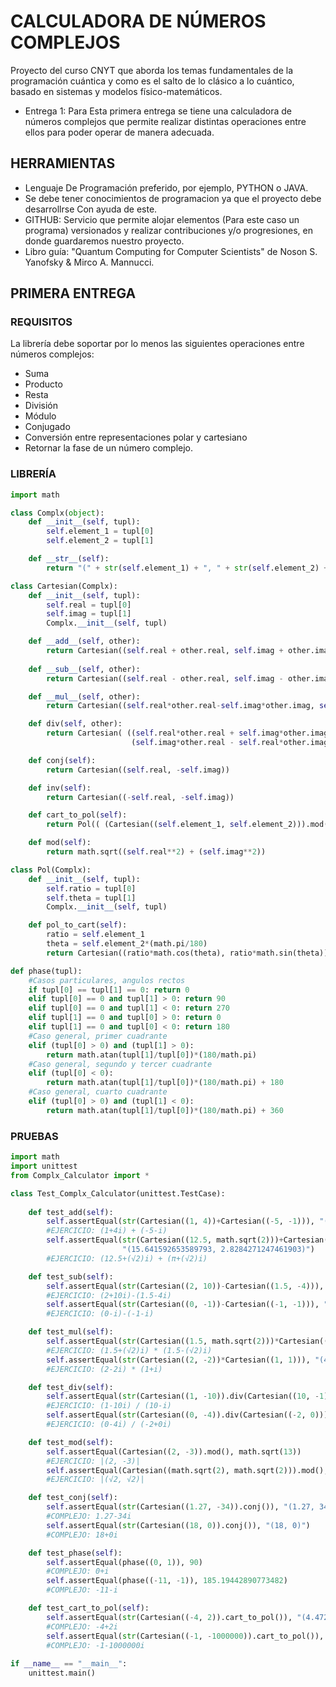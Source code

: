 # CALCULADORA DE NÚMEROS COMPLEJOS
Proyecto del curso CNYT que aborda los temas fundamentales de la programación cuántica y como es el salto de lo clásico a lo cuántico, basado en sistemas y modelos físico-matemáticos.
- Entrega 1:
Para Esta primera entrega se tiene una calculadora de números complejos que permite realizar distintas operaciones entre ellos para poder operar de manera adecuada.

## HERRAMIENTAS
- Lenguaje De Programación preferido, por ejemplo, PYTHON o JAVA.
- Se debe tener conocimientos de programacion ya que el proyecto debe desarrollrse Con ayuda de este.
- GITHUB: Servicio que permite alojar elementos (Para este caso un programa) versionados y realizar contribuciones y/o progresiones, en donde guardaremos nuestro proyecto.
- Libro guía: "Quantum Computing for Computer Scientists" de Noson S. Yanofsky & Mirco A. Mannucci.

## PRIMERA ENTREGA
### REQUISITOS
La librería debe soportar por lo menos las siguientes operaciones entre números complejos:
- Suma
- Producto
- Resta
- División
- Módulo
- Conjugado
- Conversión entre representaciones polar y cartesiano
- Retornar la fase de un número complejo.

### LIBRERÍA
```python
import math

class Complx(object):
    def __init__(self, tupl):
        self.element_1 = tupl[0]
        self.element_2 = tupl[1]

    def __str__(self):
        return "(" + str(self.element_1) + ", " + str(self.element_2) + ")"

class Cartesian(Complx):
    def __init__(self, tupl):
        self.real = tupl[0]
        self.imag = tupl[1]
        Complx.__init__(self, tupl)

    def __add__(self, other):
        return Cartesian((self.real + other.real, self.imag + other.imag))
    
    def __sub__(self, other):
        return Cartesian((self.real - other.real, self.imag - other.imag))

    def __mul__(self, other):
        return Cartesian((self.real*other.real-self.imag*other.imag, self.real*other.imag+self.imag*other.real))

    def div(self, other):
        return Cartesian( ((self.real*other.real + self.imag*other.imag)/((other.real**2)+(other.imag**2)),
                           (self.imag*other.real - self.real*other.imag)/((other.real**2)+(other.imag**2))) )

    def conj(self):
        return Cartesian((self.real, -self.imag))

    def inv(self):
        return Cartesian((-self.real, -self.imag))

    def cart_to_pol(self):
        return Pol(( (Cartesian((self.element_1, self.element_2))).mod(), phase((self.element_1, self.element_2)) ))

    def mod(self):
        return math.sqrt((self.real**2) + (self.imag**2))

class Pol(Complx):    
    def __init__(self, tupl):
        self.ratio = tupl[0]
        self.theta = tupl[1]
        Complx.__init__(self, tupl)

    def pol_to_cart(self):
        ratio = self.element_1
        theta = self.element_2*(math.pi/180)
        return Cartesian((ratio*math.cos(theta), ratio*math.sin(theta)))

def phase(tupl):
    #Casos particulares, angulos rectos
    if tupl[0] == tupl[1] == 0: return 0
    elif tupl[0] == 0 and tupl[1] > 0: return 90
    elif tupl[0] == 0 and tupl[1] < 0: return 270
    elif tupl[1] == 0 and tupl[0] > 0: return 0
    elif tupl[1] == 0 and tupl[0] < 0: return 180
    #Caso general, primer cuadrante
    elif (tupl[0] > 0) and (tupl[1] > 0):
        return math.atan(tupl[1]/tupl[0])*(180/math.pi)
    #Caso general, segundo y tercer cuadrante
    elif (tupl[0] < 0):
        return math.atan(tupl[1]/tupl[0])*(180/math.pi) + 180
    #Caso general, cuarto cuadrante
    elif (tupl[0] > 0) and (tupl[1] < 0):
        return math.atan(tupl[1]/tupl[0])*(180/math.pi) + 360
```

### PRUEBAS
```python
import math
import unittest
from Complx_Calculator import *

class Test_Complx_Calculator(unittest.TestCase):
    
    def test_add(self):
        self.assertEqual(str(Cartesian((1, 4))+Cartesian((-5, -1))), "(-4, 3)")
        #EJERCICIO: (1+4i) + (-5-i)
        self.assertEqual(str(Cartesian((12.5, math.sqrt(2)))+Cartesian((math.pi, math.sqrt(2)))),
                         "(15.641592653589793, 2.8284271247461903)")
        #EJERCICIO: (12.5+(√2)i) + (π+(√2)i)

    def test_sub(self):
        self.assertEqual(str(Cartesian((2, 10))-Cartesian((1.5, -4))), "(0.5, 14)")
        #EJERCICIO: (2+10i)-(1.5-4i)
        self.assertEqual(str(Cartesian((0, -1))-Cartesian((-1, -1))), "(1, 0)")
        #EJERCICIO: (0-i)-(-1-i)

    def test_mul(self):
        self.assertEqual(str(Cartesian((1.5, math.sqrt(2)))*Cartesian((1.5, -math.sqrt(2)))), "(4.25, 0.0)")
        #EJERCICIO: (1.5+(√2)i) * (1.5-(√2)i)
        self.assertEqual(str(Cartesian((2, -2))*Cartesian((1, 1))), "(4, 0)")
        #EJERCICIO: (2-2i) * (1+i)

    def test_div(self):
        self.assertEqual(str(Cartesian((1, -10)).div(Cartesian((10, -1)))), "("+str(20/101)+", "+str(-99/101)+")")
        #EJERCICIO: (1-10i) / (10-i)
        self.assertEqual(str(Cartesian((0, -4)).div(Cartesian((-2, 0)))), "(0.0, 2.0)")
        #EJERCICIO: (0-4i) / (-2+0i)

    def test_mod(self):
        self.assertEqual(Cartesian((2, -3)).mod(), math.sqrt(13))
        #EJERCICIO: |(2, -3)|
        self.assertEqual(Cartesian((math.sqrt(2), math.sqrt(2))).mod(), 2)
        #EJERCICIO: |(√2, √2)|

    def test_conj(self):
        self.assertEqual(str(Cartesian((1.27, -34)).conj()), "(1.27, 34)")
        #COMPLEJO: 1.27-34i
        self.assertEqual(str(Cartesian((18, 0)).conj()), "(18, 0)")
        #COMPLEJO: 18+0i

    def test_phase(self):
        self.assertEqual(phase((0, 1)), 90)
        #COMPLEJO: 0+i
        self.assertEqual(phase((-11, -1)), 185.19442890773482)
        #COMPLEJO: -11-i

    def test_cart_to_pol(self):
        self.assertEqual(str(Cartesian((-4, 2)).cart_to_pol()), "(4.47213595499958, 153.43494882292202)")
        #COMPLEJO: -4+2i
        self.assertEqual(str(Cartesian((-1, -1000000)).cart_to_pol()), "(1000000.0000005, 269.9999427042205)")
        #COMPLEJO: -1-1000000i
        
if __name__ == "__main__":
    unittest.main()
```

